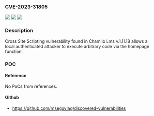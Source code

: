 ### [CVE-2023-31805](https://cve.mitre.org/cgi-bin/cvename.cgi?name=CVE-2023-31805)
![](https://img.shields.io/static/v1?label=Product&message=n%2Fa&color=blue)
![](https://img.shields.io/static/v1?label=Version&message=n%2Fa&color=blue)
![](https://img.shields.io/static/v1?label=Vulnerability&message=n%2Fa&color=brighgreen)

### Description

Cross Site Scripting vulnerability found in Chamilo Lms v.1.11.18 allows a local authenticated attacker to execute arbitrary code via the homepage function.

### POC

#### Reference
No PoCs from references.

#### Github
- https://github.com/msegoviag/discovered-vulnerabilities

